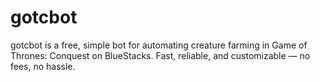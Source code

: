 # gotcbot
gotcbot is a free, simple bot for automating creature farming in Game of Thrones: Conquest on BlueStacks. Fast, reliable, and customizable — no fees, no hassle.
